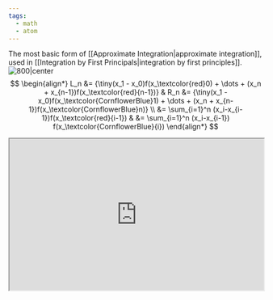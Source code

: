 ```yaml
---
tags:
  - math
  - atom
---
```

The most basic form of [[Approximate Integration|approximate integration]], used in [[Integration by First Principals|integration by first principles]].
![800|center](riemann-sums.excalidraw)
$$
\begin{align*}
	L_n &= {\tiny(x_1 - x_0)f(x_\textcolor{red}0) + \dots + (x_n + x_{n-1})f(x_\textcolor{red}{n-1})} &
	R_n &= {\tiny(x_1 - x_0)f(x_\textcolor{CornflowerBlue}1) + \dots + (x_n + x_{n-1})f(x_\textcolor{CornflowerBlue}n)} \\
	&= \sum_{i=1}^n (x_i-x_{i-1})f(x_\textcolor{red}{i-1}) & &= \sum_{i=1}^n (x_i-x_{i-1}) f(x_\textcolor{CornflowerBlue}{i})	
\end{align*}
$$
<iframe src="https://www.desmos.com/calculator/unto1kpcxt?embed" height="300" style="width:100%; margin-bottom: -20px;"></iframe>
